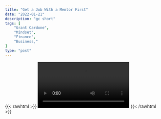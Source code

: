 ```yaml
---
title: "Get a Job With a Mentor First"
date: "2022-01-21"
description: "gc short"
tags: [
    "Grant Cardone",
    "Mindset",
    "Finance",
    "Business,"
]
type: "post"
---
```

{{< rawhtml >}}
    <video width="auto" height="auto" controls>
        <source src="https://clips.dev00ps.com/Grant%20Cardone/get_a_job.mp4" type="video/mp4"> 
    </video>
{{< /rawhtml >}}